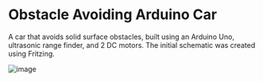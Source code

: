 # Obstacle Avoiding Arduino Car
A car that avoids solid surface obstacles, built using an Arduino Uno, ultrasonic range finder, and 2 DC motors. The initial schematic was created using Fritzing. 

![image](https://user-images.githubusercontent.com/70120613/126428280-ca328923-1f54-4fee-8ad5-804bbca5065e.png)
